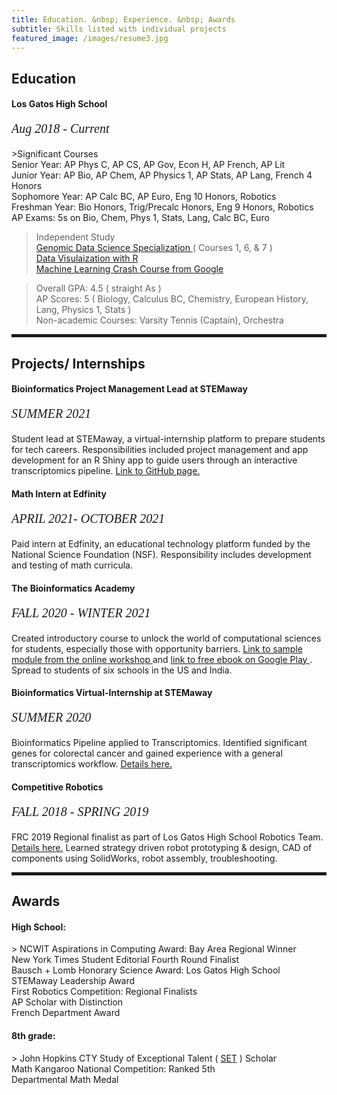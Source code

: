 ```yaml
---
title: Education. &nbsp; Experience. &nbsp; Awards
subtitle: Skills listed with individual projects
featured_image: /images/resume3.jpg
---
```

        
 <h2><span>Education</span></h2>

 <h4>Los Gatos High School </h4>
  <p style="font-family:verdana; font-size:20px"><em class="date">Aug 2018 - Current</em></p>
>Significant Courses
<br> Senior Year: AP Phys C, AP CS, AP Gov, Econ H, AP French, AP Lit
<br> Junior Year: AP Bio, AP Chem, AP Physics 1, AP Stats, AP Lang, French 4 Honors
<br> Sophomore Year: AP Calc BC, AP Euro, Eng 10 Honors, Robotics 
<br> Freshman Year: Bio Honors, Trig/Precalc Honors, Eng 9 Honors, Robotics
<br> AP Exams: 5s on Bio, Chem, Phys 1, Stats, Lang, Calc BC, Euro

> Independent Study
<br> <a href = "https://www.coursera.org/specializations/genomic-data-science">Genomic Data Science Specialization </a> ( Courses 1, 6, & 7 )
<br> <a href = "https://rkabacoff.github.io/datavis/index.html"> Data Visulaization with R </a>
<br> <a href = "https://developers.google.com/machine-learning/crash-course/"> Machine Learning Crash Course from Google </a>

> Overall GPA: 4.5 ( straight As )
<br> AP Scores: 5 ( Biology, Calculus BC, Chemistry, European History, Lang, Physics 1, Stats )
<br> Non-academic Courses: Varsity Tennis (Captain), Orchestra


<hr style="height:5px;color:black">

<h2>Projects/ Internships</h2>
<h4> Bioinformatics Project Management Lead at STEMaway </h4>
<p style="font-family:verdana; font-size:20px"><em class="date">SUMMER 2021</em></p>
Student lead at STEMaway, a virtual-internship platform to prepare students for tech careers. Responsibilities included project management and app development for an R Shiny app to guide users through an interactive transcriptomics pipeline. <a href = "https://bi-stem-away.github.io/sMAP/">Link to GitHub page.</a>
<br> 
<h4> Math Intern at Edfinity </h4>
<p style="font-family:verdana; font-size:20px"><em class="date">APRIL 2021- OCTOBER 2021</em></p>
Paid intern at Edfinity, an educational technology platform funded by the National Science Foundation (NSF). Responsibility includes development and testing of math curricula. 
<br> 
<h4> The Bioinformatics Academy </h4>
<p style="font-family:verdana; font-size:20px"><em class="date">FALL 2020 - WINTER 2021</em></p>
Created introductory course to unlock the world of computational sciences for students, especially those with opportunity barriers. <a href="https://beginnerbioinformatics.com/courses/the-pipeline/lessons/top-table-visualizations">Link to sample module from the online workshop </a> and <a href="https://play.google.com/store/books/details/Disha_Chauhan_The_Bioinformatics_Academy?id=9vg8EAAAQBAJ">link to free ebook on Google Play </a>. Spread to students of six schools in the US and India.
<br> 
<h4> Bioinformatics Virtual-Internship at STEMaway </h4>
<p style="font-family:verdana; font-size:20px"><em class="date">SUMMER 2020</em></p>
Bioinformatics Pipeline applied to Transcriptomics. Identified significant genes for colorectal cancer and gained experience with a general transcriptomics workflow. <a href="https://disha-22.github.io/project/bio">Details here. </a>
<br> 
<h4> Competitive Robotics </h4>
<p style="font-family:verdana; font-size:20px"><em class="date">FALL 2018 - SPRING 2019</em></p>
FRC 2019 Regional finalist as part of Los Gatos High School Robotics Team. <a href="https://disha-22.github.io/project/robotics">Details here.</a> Learned strategy driven robot prototyping & design, CAD of components using SolidWorks, robot assembly, troubleshooting.

<hr style="height:5px;color:black">

<h2>Awards</h2>
<h4> High School: </h4>
> NCWIT Aspirations in Computing Award: Bay Area Regional Winner
<br> New York Times Student Editorial Fourth Round Finalist
<br> Bausch + Lomb Honorary Science Award: Los Gatos High School
<br> STEMaway Leadership Award
<br> First Robotics Competition: Regional Finalists
<br> AP Scholar with Distinction
<br> French Department Award
<h4> 8th grade: </h4>
> John Hopkins CTY Study of Exceptional Talent ( <a href="https://cty.jhu.edu/set/">SET</a> ) Scholar 
<br> Math Kangaroo National Competition: Ranked 5th 
<br> Departmental Math Medal
